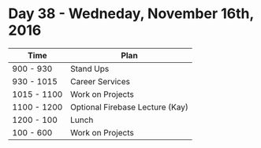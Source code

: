 # Day 38 - Wedneday, November 16th, 2016


Time        |   Plan   |
----------------|-------
900 - 930 | Stand Ups
930 - 1015 | Career Services
1015 - 1100 | Work on Projects
1100 - 1200 | Optional Firebase Lecture (Kay)
1200 - 100 | Lunch
100 - 600 | Work on Projects
